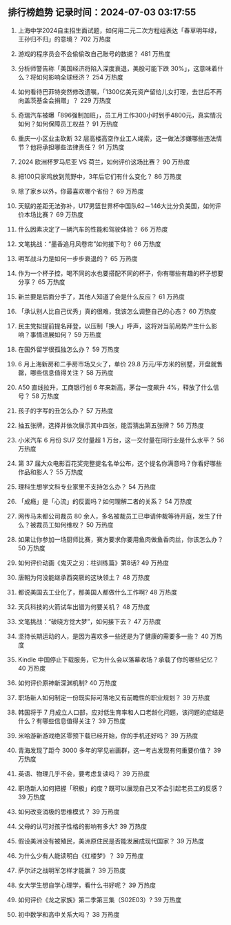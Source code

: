 
## 排行榜趋势 记录时间：2024-07-03 03:17:55
  
  1. 上海中学2024自主招生面试题，如何用二元二次方程组表达「春草明年绿，王孙归不归」的意境？ 702 万热度
    
  2. 游戏的程序员会不会偷偷改自己账号的数据？ 481 万热度
    
  3. 分析师警告称「美国经济将陷入深度衰退，美股可能下跌 30%」，这意味着什么？将如何影响全球经济？ 254 万热度
    
  4. 如何看待巴菲特突然修改遗嘱，「1300亿美元资产留给儿女打理，去世后不再向盖茨基金会捐赠」？ 229 万热度
    
  5. 奇瑞汽车被曝「896强制加班」，员工月工作300小时到手4800元，真实情况如何？如何保障员工权益？ 91 万热度
    
  6. 重庆一小区业主砍断 32 层高楼高空作业工人绳索，这一做法涉嫌哪些违法情节？他将承担哪些法律责任？ 91 万热度
    
  7. 2024 欧洲杯罗马尼亚 VS 荷兰，如何评价这场比赛？ 90 万热度
    
  8. 把100只家鸡放到荒野中，3年后它们有什么变化？ 86 万热度
    
  9. 除了家乡以外，你最喜欢哪个省份？ 69 万热度
    
  10. 天赋的差距无法弥补，U17男篮世界杯中国队62－146大比分负美国，如何评价本场比赛？ 69 万热度
    
  11. 什么因素决定了一辆汽车的性能和驾驶体验？ 66 万热度
    
  12. 文笔挑战：“墨香追月风卷帘”如何接下句？ 66 万热度
    
  13. 明军战斗力是如何一步步衰退的？ 65 万热度
    
  14. 作为一个杯子控，喝不同的水也要搭配不同的杯子，你有哪些有趣的杯子想要分享？ 65 万热度
    
  15. 新兰要是后面分手了，其他人知道了会是什么反应？ 61 万热度
    
  16. 「承认别人比自己优秀」真的很难，我该怎么调整自己的心态？ 60 万热度
    
  17. 民主党拟提前提名拜登，以压制「换人」呼声，这将对当前局势产生什么影响？事情进展如何？ 59 万热度
    
  18. 在国外留学很孤独怎么办？ 59 万热度
    
  19. 6 月上海新房和二手房市场又火了，单价 29.8 万元/平方米的别墅，开盘就售罄，哪些信息值得关注？ 58 万热度
    
  20. A50 直线拉升，工商银行创 6 年来新高，茅台一度飙升 4%，释放了什么信号？ 58 万热度
    
  21. 孩子的字写的丑怎么办？ 57 万热度
    
  22. 抽五张牌，选择并依次展示其中四张，能否猜出第五张牌？ 56 万热度
    
  23. 小米汽车 6 月份 SU7 交付量超 1 万台，这一交付量在同行业是什么水平？ 56 万热度
    
  24. 第 37 届大众电影百花奖完整提名名单公布，这个提名你满意吗？你看好哪些作品和影人？ 55 万热度
    
  25. 理科生想学文科专业家里不支持怎么办？ 54 万热度
    
  26. 「成瘾」是「心流」的反面吗？如何理解二者的关系？ 54 万热度
    
  27. 网传马未都公司裁员 80 余人，多名被裁员工已申请仲裁等待开庭，发生了什么？被裁员工如何维权？ 50 万热度
    
  28. 如果让你参加一场厨师比赛，赛方要求你要用鱼肉做鱼香肉丝，你该怎么办？ 50 万热度
    
  29. 如何评价动画《鬼灭之刃：柱训练篇》第8话? 49 万热度
    
  30. 唐朝为何没能继承西突厥的这块领土？ 48 万热度
    
  31. 都说美国去工业化了，那美国人都做什么工作啊? 48 万热度
    
  32. 天兵科技的火箭试车出错为何要关机？ 48 万热度
    
  33. 文笔挑战：“破晓方觉大梦”，如何接下去？ 47 万热度
    
  34. 坚持长期运动的人，是因为喜欢多一些还是为了健康的需要多一些？ 40 万热度
    
  35. Kindle 中国停止下载服务，它为什么会以落幕收场？承载了你的哪些记忆？ 40 万热度
    
  36. 如何评价原神新深渊机制? 40 万热度
    
  37. 职场新人如何制定一份既实际可落地又有前瞻性的职业规划？ 39 万热度
    
  38. 韩国将于 7 月成立人口部，应对低生育率和人口老龄化问题，该问题的症结是什么？有哪些信息值得关注？ 39 万热度
    
  39. 米哈游新游戏绝区零预下载已经开始，你的手机还好吗？ 39 万热度
    
  40. 青海发现了距今 3000 多年的罕见岩画群，这一考古发现有何重要价值？ 39 万热度
    
  41. 英语、物理几乎不会，要考虑复读吗？ 39 万热度
    
  42. 职场新人如何把握「积极」的度？既可以展现自己又不会引起老员工的反感？ 39 万热度
    
  43. 如何改变消极的思维模式？ 39 万热度
    
  44. 父母的认可对孩子性格的影响有多大? 39 万热度
    
  45. 假设美洲没有被殖民，美洲原住民是否能发展成现代国家？ 39 万热度
    
  46. 为什么少有人能读明白《红楼梦》？ 39 万热度
    
  47. 萨尔浒之战明军怎样才能赢？ 39 万热度
    
  48. 女大学生想自学心理学，看什么书好呢？ 39 万热度
    
  49. 如何评价《龙之家族》第二季第三集（S02E03）? 39 万热度
    
  50. 初中数学和高中关系大吗？ 38 万热度
    